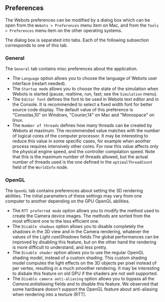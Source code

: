 ## Preferences

The Webots preferences can be modified by a dialog box which can be open from
the `Webots > Preferences` menu item on Mac, and from the `Tools > Preferences`
menu item on the other operating systems.

The dialog box is separated into tabs. Each of the following subsection
corresponds to one of this tab.

### General

The `General` tab contains misc preferences about the application.

- The `Language` option allows you to choose the language of Webots user interface (restart needed).
- The `Startup mode` allows you to choose the state of the simulation when Webots is started (pause, realtime, run, fast; see the `Simulation` menu).
- The `Editor font` defines the font to be used in Webots text editor and in the Console. It is recommended to select a fixed width font for better source code display. The default value of this preference is "Consolas,10" on Windows, "Courier,14" on Mac and "Monospace" on linux.
- The `Number of threads` defines how many threads can be created by Webots at maximum. The recommended value matches with the number of logical cores of the computer processor. It may be interesting to reduce this value in some specific cases, for example when another process requires intensively other cores. For now this value affects only the physical engine speed, and the controller compilation speed. Note that this is the maximum number of threads allowed, but the actual number of threads used is the one defined in the `optimalThreadCount` field of the `WorldInfo` node.

### OpenGL

The `OpenGL` tab contains preferences about setting the 3D rendering abilities.
The initial parameters of these settings may vary from one computer to another
depending on the GPU OpenGL abilities.

- The `RTT preferred mode` option allows you to modify the method used to create the Camera device images. The methods are sorted from the most efficient one to the less efficient one.
- The `Disable shadows` option allows you to disable completely the shadows in the 3D view and in the Camera rendering, whatever the values of the *Light.castShadows* fields.The global performances can be improved by disabling this feature, but on the other hand the rendering is more difficult to understand, and less pretty.
- The `Disable shader` option allows you to use the regular OpenGL shading model, instead of a custom shading. This custom shading model computes the light effects on the 3D objects per pixel instead of per vertex, resulting in a much smoother rendering. It may be interesting to disbale this feature on old GPU if the shaders are not well supported.
- The `Disable camera anti-aliasing` option allows you to bypass all the *Camera.antialiasing* fields and to disable this feature. We observed that some hardware doesn't support the OpenGL feature about anti-aliasing when rendering into a texture (RTT).

